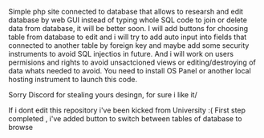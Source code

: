 Simple php site connected to database that allows to researsh and edit database by web GUI instead of typing whole SQL code to join or delete data from database, it will be better soon.
I will add buttons for choosing table from database to edit and i will try to add auto input into fields that connected to another table by foreign key and maybe add some security 
instruments to avoid SQL injectios in future. And i will work on users permisions and rights to avoid unsactcioned views or editing/destroying of data whats needed to avoid.
You need to install OS Panel or another local hosting instrument to launch this code.

Sorry Discord for stealing yours desingn, for sure i like it/





If i dont edit this repository i've been kicked from University :(
First step completed , i've added button to switch between tables of database to browse
